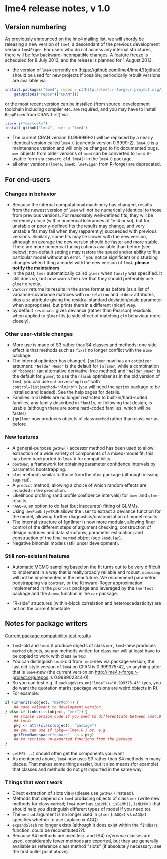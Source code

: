 # lme4 release notes, v 1.0

## Version numbering

As [previously announced on the lme4 mailing list][announce], we will shortly be releasing a new version of `lme4`, a descendant of the previous development version `lme4Eigen`. For users who do not access any internal structures, there will be few backward-incompatible changes. A feature freeze is scheduled for 8 July 2013, and the release is planned for 1 August 2013.

[announce]: https://stat.ethz.ch/pipermail/r-sig-mixed-models/2012q1/014811.html

* the version of `lme4` currently on [https://github.com/lme4/lme4/](github) should be used for new projects if possible; periodically rebuilt versions are available via

```r
install.packages("lme4", repos = c("http://lme4.r-forge.r-project.org/repos", 
    getOptions("repos")["CRAN"]))
```

or the most recent version can be installed (from source: development toolchain including compiler etc. are required, and you may have to install `RcppEigen` from CRAN first) via 

```r
library("devtools")
install_github("lme4", user = "lme4")
```

* The current CRAN version (0.999999-2) will be replaced by a nearly identical version called `lme4.0` (currently version 0.9999-2).  `lme4.0` is a maintenance version and will only be changed to fix documented bugs. `mer` objects from older versions of `lme4` can be converted to `lme4.0`-usable form via `convert_old_lme4()` in the `lme4.0` package.
* all other versions (`lme4a`, `lme4b`, `lme4Eigen` from R-forge) are deprecated.

## For end-users

### Changes in behavior
* Because the internal computational machinery has changed, results from the newest version of `lme4` will not be numerically identical to those from previous versions.  For reasonably well-defined fits, they will be extremely close (within numerical tolerances of 1e-4 or so), but for unstable or poorly-defined fits the results may change, and very unstable fits may fail when they (apparently) succeeded with previous versions. Similarly, some fits may be slower with the new version, although on average the new version should be faster and more stable. There are more numerical tuning options available than before (see below); non-default settings may restore the speed and/or ability to fit a particular model without an error. If you notice significant or disturbing changes when fitting a model with the new version of `lme4`, **please notify the maintainers**.
* In the past, `lmer` automatically called `glmer` when `family` was specified. It still does so, but now warns the user that they should preferably use `glmer` directly.
* `VarCorr` returns its results in the same format as before (as a list of variance-covariance matrices with `correlation` and `stddev` attributes, plus a `sc` attribute giving the residual standard deviation/scale parameter when appropriate), but prints them in a different (nicer) way.
* by default `residuals` gives deviance (rather than Pearson) residuals when applied to `glmer` fits (a side effect of matching `glm` behaviour more closely).

### Other user-visible changes
* More use is made of S3 rather than S4 classes and methods: one side effect is that methods such as `fixef` no longer conflict with the `nlme` package.
* The internal optimizer has changed. `[gn]lmer` now has an `optimizer` argument; `"Nelder_Mead"` is the default for `[n]lmer`, while a combination of `"bobyqa"` (an alternative derivative-free method) and `"Nelder_Mead"` is the default for `glmer`; to use the `nlminb` optimizer as in the old version of `lme4`, you can use `optimizer="optimx"` with `control=list(method="nlminb")` (you will need the `optimx` package to be installed and loaded). See the help pages for details.
* Families in GLMMs are no longer restricted to built-in/hard-coded families; any family described in `?family`, or following that design, is usable (although there are some hard-coded families, which will be faster)
* `[gn]lmer` now produces objects of class `merMod` rather than class `mer` as before

### New features
* A general-purpose `getME()` accessor method has been used to allow extraction of a wide variety of components of a mixed-model fit; this has been backported to `lme4.0` for compatibility.
* `bootMer`, a framework for obtaining parameter confidence intervals by parametric bootstrapping.
* `plot` methods similar to those from the `nlme` package (although missing `augPred`).
* A `predict` method, allowing a choice of which random effects are included in the prediction.
* Likelihood profiling (and profile confidence intervals) for `lmer` and `glmer` results.
* `nAGQ=0`, an option to do fast (but inaccurate) fitting of GLMMs.
* Using `devFunOnly=TRUE` allows the user to extract a deviance function for the model, allowing further diagnostics/customization of model results.
* The internal structure of [gn]lmer is now more modular, allowing finer control of the different steps of argument checking; construction of design matrices and data structures; parameter estimation; and construction of the final `merMod` object (see `?modular`).
* Negative binomial models (still under development).

### Still non-existent features
* Automatic MCMC sampling based on the fit turns out to be very difficult to implement in a way that is really broadly reliable and robust; `mcmcsamp` will not be implemented in the near future. We recommend parametric boostrapping via `bootMer`, or the Kenward-Roger 
approximation implemented in the `pbkrtest` package and leveraged by the `lmerTest` package and the `Anova` function in the `car` package.

* "R-side" structures (within-block correlation and heteroscedasticity) are not on the current timetable

## Notes for package writers

[Current package compatibility test results][pkgtest]

[pkgtest]: http://htmlpreview.github.io/?https://github.com/lme4/lme4/blob/master/misc/pkgtests/lme4_compat_report.html

* `lme4`-old and `lme4.0` produce objects of class `mer`, `lme4`-new produces `merMod` objects, so any methods written for class `mer` will at least have to be copied to work with class `merMod`
* You can distinguish `lme4`-old from `lme4`-new via package version; the last old-style version of `lme4` on CRAN is 0.999375-42, so anything after that is `lme4`-new (the current version on <http://lme4.r-forge.r-project.org/repos> is 0.999902344-0).
* So you can test e.g. if `packageVersion("lme4")<="0.999375-43"` (yes, you do want the quotation marks; package versions are weird objects in R).
* For example:

```r
if (inherits(object, "merMod")) {
    ## code relevant to development version
} else if (inherits(object, "mer")) {
    ## stable version code if you need to differentiate between lme4.0 and
    ## lme4:
    pkg <- attr(class(object), "package")
    ## you can use if (pkg=='lme4.0') or, e.g.
    getFromNamespace("nobars", ns = pkg)
    ## to retrieve un-exported functions from the package
}
```

* `getME(.,.)` should often get the components you want
* As mentioned above, `lme4` now uses S3 rather than S4 methods in many places. That makes some things easier, but it also means (for example) that classes and methods do not get imported in the same way.

### Things that won't work

* Direct extraction of slots via `@` (please use `getME()` instead).
* Methods that depend on `lme4` producing objects of class `mer` (write new methods for class `merMod`; `lme4` now has `isLMM()`, `isGLMM()`, `isNLMM()` that should help you distinguish different types of model if you need to).
* The `method` argument is no longer used in `glmer` (`nAGQ=1` vs `nAGQ>1` specifies whether to use Laplace or AGQ).
* `expandSlash` no longer exists (although it does exist within the `findbars` function: could be reconstituted??).
* Because S4 methods are used less, and (S4) *reference* classes are used, considerably fewer methods are exported, but they are generally available as reference class method "slots" (if absolutely necessary: see the first bullet point above).
